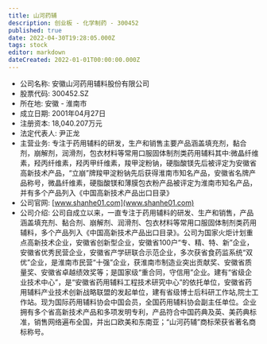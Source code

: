 ```yaml
---
title: 山河药辅
description: 创业板 - 化学制药 - 300452
published: true
date: 2022-04-30T19:28:05.000Z
tags: stock
editor: markdown
dateCreated: 2022-01-01T00:00:00.000Z
---
```


- 公司名称: 安徽山河药用辅料股份有限公司
- 股票代码: 300452.SZ
- 所在地: 安徽 - 淮南市
- 成立日期: 2001年04月27日
- 注册资本: 18,040.207万元
- 法定代表人: 尹正龙
- 主营业务: 专注于药用辅料的研发，生产和销售主要产品涵盖填充剂，黏合剂，崩解剂，润滑剂，包衣材料等常用口服固体制剂类药用辅料其中:微晶纤维素，羟丙纤维素，羟丙甲纤维素，羧甲淀粉钠，硬脂酸镁先后被评定为安徽省高新技术产品，“立崩”牌羧甲淀粉钠先后获得淮南市知名产品，安徽省名牌产品称号，微晶纤维素，硬脂酸镁和薄膜包衣粉产品被评定为淮南市知名产品，并有多个产品列入《中国高新技术产品出口目录》
- 公司官网: [www.shanhe01.com](www.shanhe01.com)
- 公司介绍: 公司自成立以来，一直专注于药用辅料的研发、生产和销售，产品涵盖填充剂、黏合剂、崩解剂、润滑剂、包衣材料等常用口服固体制剂类药用辅料，多个产品列入《中国高新技术产品出口目录》。公司为国家火炬计划重点高新技术企业，安徽省创新型企业，安徽省100户“专、精、特、新”企业，安徽省优秀民营企业，安徽省产学研联合示范企业，多次获省食药监系统“双优”企业，是淮南市民营“十强”企业，获淮南市制造业突出贡献奖、安徽省质量奖、安徽省卓越绩效奖等；是国家级“重合同，守信用”企业。建有“省级企业技术中心”，是“安徽省药用辅料工程技术研究中心”的依托单位，安徽省药用辅料产业技术创新战略联盟的发起单位，建有省级博士后科研工作站,院士工作站。现为国际药用辅料协会中国会员，全国药用辅料协会副主任单位。企业拥有多个省高新技术产品和多项发明专利，产品符合中国药典及英、美药典标准，销售网络遍布全国，并出口欧美和东南亚；“山河药辅”商标荣获省著名商标称号。


